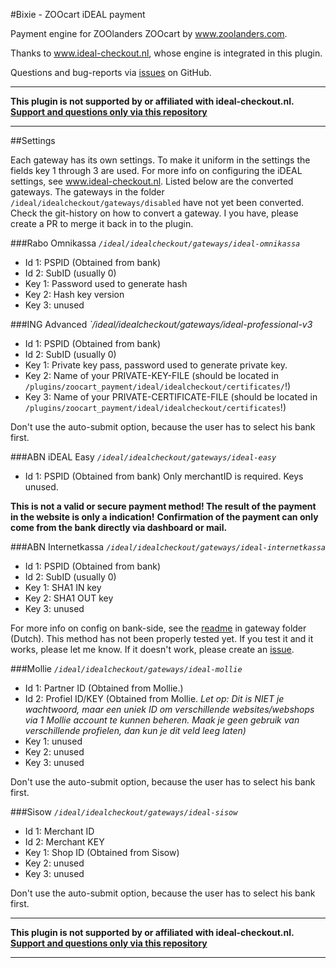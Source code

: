#Bixie - ZOOcart iDEAL payment

Payment engine for ZOOlanders ZOOcart by www.zoolanders.com.

Thanks to www.ideal-checkout.nl, whose engine is integrated in this plugin.

Questions and bug-reports via [issues](https://github.com/Bixie/Zoolander-ZOOcart-iDEAL/issues) on GitHub.

----

__This plugin is not supported by or affiliated with ideal-checkout.nl. [Support and questions only via this repository](https://github.com/Bixie/Zoolander-ZOOcart-iDEAL/issues)__

----

##Settings

Each gateway has its own settings. To make it uniform in the settings the fields key 1 through 3 are used. For more info on configuring the iDEAL settings, see www.ideal-checkout.nl.
Listed below are the converted gateways. The gateways in the folder `/ideal/idealcheckout/gateways/disabled` have not yet been converted. Check the git-history on how to convert a gateway. I you have, please create a PR to merge it back in to the plugin.

###Rabo Omnikassa
_`/ideal/idealcheckout/gateways/ideal-omnikassa`_

* Id 1: PSPID (Obtained from bank)
* Id 2: SubID (usually 0)
* Key 1: Password used to generate hash
* Key 2: Hash key version
* Key 3: unused

###ING Advanced
_`/ideal/idealcheckout/gateways/ideal-professional-v3_

* Id 1: PSPID (Obtained from bank)
* Id 2: SubID (usually 0)
* Key 1: Private key pass, password used to generate private key.
* Key 2: Name of your PRIVATE-KEY-FILE (should be located in `/plugins/zoocart_payment/ideal/idealcheckout/certificates/`!)
* Key 3: Name of your PRIVATE-CERTIFICATE-FILE (should be located in `/plugins/zoocart_payment/ideal/idealcheckout/certificates`!)

Don't use the auto-submit option, because the user has to select his bank first.

###ABN iDEAL Easy
_`/ideal/idealcheckout/gateways/ideal-easy`_

* Id 1: PSPID (Obtained from bank)
Only merchantID is required. Keys unused.

**This is not a valid or secure payment method! The result of the payment in the website is only a indication!**
**Confirmation of the payment can only come from the bank directly via dashboard or mail.**

###ABN Internetkassa
_`/ideal/idealcheckout/gateways/ideal-internetkassa`_

* Id 1: PSPID (Obtained from bank)
* Id 2: SubID (usually 0)
* Key 1: SHA1 IN key
* Key 2: SHA1 OUT key
* Key 3: unused

For more info on config on bank-side, see the [readme](https://github.com/Bixie/Zoolander-ZOOcart-iDEAL/tree/master/ideal/idealcheckout/gateways/ideal-internetkassa) in gateway folder (Dutch).
This method has not been properly tested yet. If you test it and it works, please let me know. If it doesn't work, please create an [issue](https://github.com/Bixie/Zoolander-ZOOcart-iDEAL/issues).

###Mollie
_`/ideal/idealcheckout/gateways/ideal-mollie`_

* Id 1: Partner ID (Obtained from Mollie.)
* Id 2: Profiel ID/KEY (Obtained from Mollie. _Let op: Dit is NIET je wachtwoord, maar een uniek ID om verschillende websites/webshops via 1 Mollie account te kunnen beheren. Maak je geen gebruik van verschillende profielen, dan kun je dit veld leeg laten)_
* Key 1: unused
* Key 2: unused
* Key 3: unused

Don't use the auto-submit option, because the user has to select his bank first.

###Sisow
_`/ideal/idealcheckout/gateways/ideal-sisow`_

* Id 1: Merchant ID
* Id 2: Merchant KEY
* Key 1: Shop ID (Obtained from Sisow)
* Key 2: unused
* Key 3: unused

Don't use the auto-submit option, because the user has to select his bank first.

----

__This plugin is not supported by or affiliated with ideal-checkout.nl. [Support and questions only via this repository](https://github.com/Bixie/Zoolander-ZOOcart-iDEAL/issues)__

----
